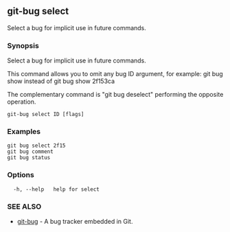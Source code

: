 ## git-bug select

Select a bug for implicit use in future commands.

### Synopsis

Select a bug for implicit use in future commands.

This command allows you to omit any bug ID argument, for example:
  git bug show
instead of
  git bug show 2f153ca

The complementary command is "git bug deselect" performing the opposite operation.


```
git-bug select ID [flags]
```

### Examples

```
git bug select 2f15
git bug comment
git bug status

```

### Options

```
  -h, --help   help for select
```

### SEE ALSO

* [git-bug](git-bug.md)	 - A bug tracker embedded in Git.

